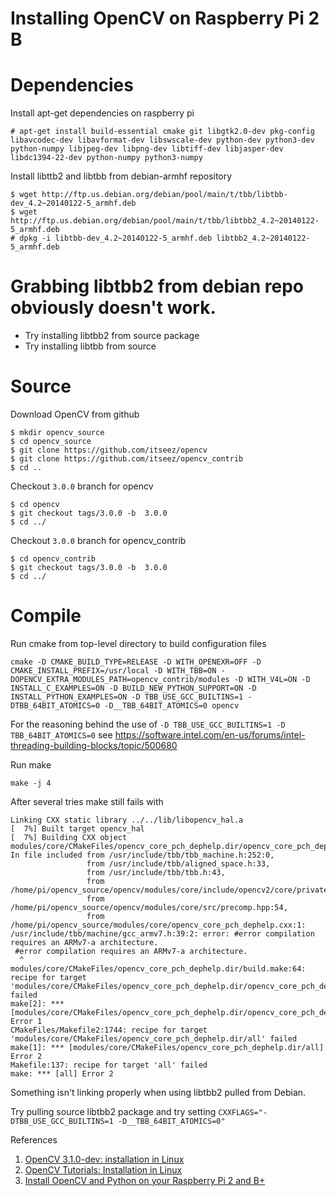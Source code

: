 Installing OpenCV on Raspberry Pi 2 B
========

# Dependencies

Install apt-get dependencies on raspberry pi

    # apt-get install build-essential cmake git libgtk2.0-dev pkg-config libavcodec-dev libavformat-dev libswscale-dev python-dev python3-dev python-numpy libjpeg-dev libpng-dev libtiff-dev libjasper-dev libdc1394-22-dev python-numpy python3-numpy

Install libttb2 and libtbb from debian-armhf repository

    $ wget http://ftp.us.debian.org/debian/pool/main/t/tbb/libtbb-dev_4.2~20140122-5_armhf.deb
    $ wget http://ftp.us.debian.org/debian/pool/main/t/tbb/libtbb2_4.2~20140122-5_armhf.deb
    # dpkg -i libtbb-dev_4.2~20140122-5_armhf.deb libtbb2_4.2~20140122-5_armhf.deb


# Grabbing libtbb2 from debian repo obviously doesn't work.

* Try installing libtbb2 from source package
* Try installing libtbb from source


# Source

Download OpenCV from github

    $ mkdir opencv_source
    $ cd opencv_source
    $ git clone https://github.com/itseez/opencv
    $ git clone https://github.com/itseez/opencv_contrib
    $ cd ..

Checkout `3.0.0` branch for opencv

    $ cd opencv
    $ git checkout tags/3.0.0 -b  3.0.0
    $ cd ../

Checkout `3.0.0` branch for opencv_contrib

    $ cd opencv_contrib
    $ git checkout tags/3.0.0 -b  3.0.0
    $ cd ../



# Compile

Run cmake from top-level directory to build configuration files


    cmake -D CMAKE_BUILD_TYPE=RELEASE -D WITH_OPENEXR=OFF -D CMAKE_INSTALL_PREFIX=/usr/local -D WITH_TBB=ON -DOPENCV_EXTRA_MODULES_PATH=opencv_contrib/modules -D WITH_V4L=ON -D INSTALL_C_EXAMPLES=ON -D BUILD_NEW_PYTHON_SUPPORT=ON -D INSTALL_PYTHON_EXAMPLES=ON -D TBB_USE_GCC_BUILTINS=1 -DTBB_64BIT_ATOMICS=0 -D__TBB_64BIT_ATOMICS=0 opencv

For the reasoning behind the use of `-D TBB_USE_GCC_BUILTINS=1 -D TBB_64BIT_ATOMICS=0` see https://software.intel.com/en-us/forums/intel-threading-building-blocks/topic/500680


Run make

    make -j 4


After several tries make still fails with

    Linking CXX static library ../../lib/libopencv_hal.a
    [  7%] Built target opencv_hal
    [  7%] Building CXX object modules/core/CMakeFiles/opencv_core_pch_dephelp.dir/opencv_core_pch_dephelp.cxx.o
    In file included from /usr/include/tbb/tbb_machine.h:252:0,
                     from /usr/include/tbb/aligned_space.h:33,
                     from /usr/include/tbb/tbb.h:43,
                     from /home/pi/opencv_source/opencv/modules/core/include/opencv2/core/private.hpp:65,
                     from /home/pi/opencv_source/opencv/modules/core/src/precomp.hpp:54,
                     from /home/pi/opencv_source/modules/core/opencv_core_pch_dephelp.cxx:1:
    /usr/include/tbb/machine/gcc_armv7.h:39:2: error: #error compilation requires an ARMv7-a architecture.
     #error compilation requires an ARMv7-a architecture.
      ^
    modules/core/CMakeFiles/opencv_core_pch_dephelp.dir/build.make:64: recipe for target 'modules/core/CMakeFiles/opencv_core_pch_dephelp.dir/opencv_core_pch_dephelp.cxx.o' failed
    make[2]: *** [modules/core/CMakeFiles/opencv_core_pch_dephelp.dir/opencv_core_pch_dephelp.cxx.o] Error 1
    CMakeFiles/Makefile2:1744: recipe for target 'modules/core/CMakeFiles/opencv_core_pch_dephelp.dir/all' failed
    make[1]: *** [modules/core/CMakeFiles/opencv_core_pch_dephelp.dir/all] Error 2
    Makefile:137: recipe for target 'all' failed
    make: *** [all] Error 2

Something isn't linking properly when using libtbb2 pulled from Debian.

Try pulling source libtbb2 package and try setting `CXXFLAGS="-DTBB_USE_GCC_BUILTINS=1 -D__TBB_64BIT_ATOMICS=0"`

References

1. [OpenCV 3.1.0-dev: installation in Linux](http://docs.opencv.org/master/d7/d9f/tutorial_linux_install.html#gsc.tab=0)
2. [OpenCV Tutorials: Installation in Linux](http://docs.opencv.org/2.4/doc/tutorials/introduction/linux_install/linux_install.html#linux-installation)
3. [Install OpenCV and Python on your Raspberry Pi 2 and B+](http://www.pyimagesearch.com/2015/02/23/install-opencv-and-python-on-your-raspberry-pi-2-and-b/)
